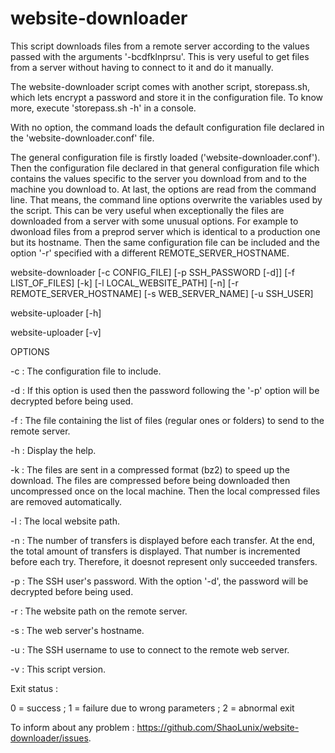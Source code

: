 # website-downloader
This script downloads files from a remote server according to the values passed with the arguments '-bcdfklnprsu'. This is very useful to get files from a server without having to connect to it and do it manually.

The website-downloader script comes with another script, storepass.sh, which lets encrypt a password and store it in the configuration file. To know more, execute 'storepass.sh -h' in a console.

With no option, the command loads the default configuration file declared in the 'website-downloader.conf' file.

The general configuration file is firstly loaded ('website-downloader.conf'). Then the configuration file declared in that general configuration file which contains the values specific to the server you download from and to the machine you download to. At last, the options are read from the command line. That means, the command line options overwrite the variables used by the script. This can be very useful when exceptionally the files are downloaded from a server with some unusual options. For example to dwonload files from a preprod server which is identical to a production one but its hostname. Then the same configuration file can be included and the option '-r' specified with a different REMOTE_SERVER_HOSTNAME.

website-downloader [-c CONFIG_FILE] [-p SSH_PASSWORD [-d]] [-f LIST_OF_FILES] [-k] [-l LOCAL_WEBSITE_PATH] [-n] [-r REMOTE_SERVER_HOSTNAME] [-s WEB_SERVER_NAME] [-u SSH_USER]

website-uploader [-h]

website-uploader [-v]

OPTIONS

-c : The configuration file to include.

-d : If this option is used then the password following the '-p' option will be decrypted before being used.

-f : The file containing the list of files (regular ones or folders) to send to the remote server.

-h : Display the help.

-k : The files are sent in a compressed format (bz2) to speed up the download. The files are compressed before being downloaded then uncompressed once on the local machine. Then the local compressed files are removed automatically.

-l : The local website path.

-n : The number of transfers is displayed before each transfer. At the end, the total amount of transfers is displayed. That number is incremented before each try. Therefore, it doesnot represent only succeeded transfers.

-p : The SSH user's password. With the option '-d', the password will be decrypted before being used.

-r : The website path on the remote server.

-s : The web server's hostname.

-u : The SSH username to use to connect to the remote web server.

-v : This script version.

Exit status :

0 = success ; 1 = failure due to wrong parameters ; 2 = abnormal exit

To inform about any problem : https://github.com/ShaoLunix/website-downloader/issues.
